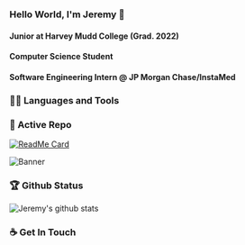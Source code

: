 ### Hello World, I'm Jeremy 👋

#### Junior at Harvey Mudd College (Grad. 2022)
#### Computer Science Student
#### Software Engineering Intern @ JP Morgan Chase/InstaMed


### 👨‍💻 Languages and Tools


### 👀 Active Repo

[![ReadMe Card](https://github-readme-stats.vercel.app/api/pin/?username=JeremyTsaii&repo=hyperplanner&show_owner=true)](https://github.com/anuraghazra/github-readme-stats)

![Banner](https://iili.io/dKj5lf.png)


### 🏆 Github Status

![Jeremy's github stats](https://github-readme-stats.vercel.app/api?username=JeremyTsaii&count_private=true&show_icons=true&theme=tokyonight)


### ☕ Get In Touch







